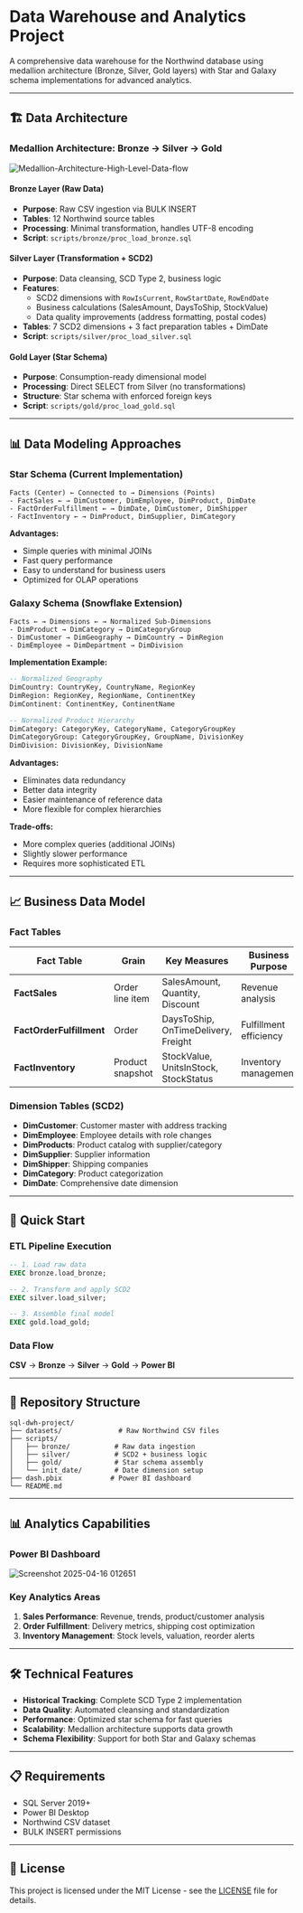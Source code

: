 # Data Warehouse and Analytics Project

A comprehensive data warehouse for the Northwind database using medallion architecture (Bronze, Silver, Gold layers) with Star and Galaxy schema implementations for advanced analytics.

---
## 🏗️ Data Architecture

### Medallion Architecture: Bronze → Silver → Gold
![Medallion-Architecture-High-Level-Data-flow](https://github.com/user-attachments/assets/aebb5cd5-8ca8-4906-8b07-f3cd25ba9aee)

#### Bronze Layer (Raw Data)
- **Purpose**: Raw CSV ingestion via BULK INSERT
- **Tables**: 12 Northwind source tables
- **Processing**: Minimal transformation, handles UTF-8 encoding
- **Script**: `scripts/bronze/proc_load_bronze.sql`

#### Silver Layer (Transformation + SCD2)
- **Purpose**: Data cleansing, SCD Type 2, business logic
- **Features**: 
  - SCD2 dimensions with `RowIsCurrent`, `RowStartDate`, `RowEndDate`
  - Business calculations (SalesAmount, DaysToShip, StockValue)
  - Data quality improvements (address formatting, postal codes)
- **Tables**: 7 SCD2 dimensions + 3 fact preparation tables + DimDate
- **Script**: `scripts/silver/proc_load_silver.sql`

#### Gold Layer (Star Schema)
- **Purpose**: Consumption-ready dimensional model
- **Processing**: Direct SELECT from Silver (no transformations)
- **Structure**: Star schema with enforced foreign keys
- **Script**: `scripts/gold/proc_load_gold.sql`

---
## 📊 Data Modeling Approaches

### Star Schema (Current Implementation)
```
Facts (Center) ← Connected to → Dimensions (Points)
- FactSales ← → DimCustomer, DimEmployee, DimProduct, DimDate
- FactOrderFulfillment ← → DimDate, DimCustomer, DimShipper
- FactInventory ← → DimProduct, DimSupplier, DimCategory
```

**Advantages:**
- Simple queries with minimal JOINs
- Fast query performance
- Easy to understand for business users
- Optimized for OLAP operations

### Galaxy Schema (Snowflake Extension)
```
Facts ← → Dimensions ← → Normalized Sub-Dimensions
- DimProduct → DimCategory → DimCategoryGroup
- DimCustomer → DimGeography → DimCountry → DimRegion
- DimEmployee → DimDepartment → DimDivision
```

**Implementation Example:**
```sql
-- Normalized Geography
DimCountry: CountryKey, CountryName, RegionKey
DimRegion: RegionKey, RegionName, ContinentKey
DimContinent: ContinentKey, ContinentName

-- Normalized Product Hierarchy  
DimCategory: CategoryKey, CategoryName, CategoryGroupKey
DimCategoryGroup: CategoryGroupKey, GroupName, DivisionKey
DimDivision: DivisionKey, DivisionName
```

**Advantages:**
- Eliminates data redundancy
- Better data integrity
- Easier maintenance of reference data
- More flexible for complex hierarchies

**Trade-offs:**
- More complex queries (additional JOINs)
- Slightly slower performance
- Requires more sophisticated ETL

---
## 📈 Business Data Model

### Fact Tables
| Fact Table | Grain | Key Measures | Business Purpose |
|------------|-------|--------------|------------------|
| **FactSales** | Order line item | SalesAmount, Quantity, Discount | Revenue analysis |
| **FactOrderFulfillment** | Order | DaysToShip, OnTimeDelivery, Freight | Fulfillment efficiency |
| **FactInventory** | Product snapshot | StockValue, UnitsInStock, StockStatus | Inventory management |

### Dimension Tables (SCD2)
- **DimCustomer**: Customer master with address tracking
- **DimEmployee**: Employee details with role changes
- **DimProducts**: Product catalog with supplier/category
- **DimSupplier**: Supplier information
- **DimShipper**: Shipping companies
- **DimCategory**: Product categorization
- **DimDate**: Comprehensive date dimension

---
## 🚀 Quick Start

### ETL Pipeline Execution
```sql
-- 1. Load raw data
EXEC bronze.load_bronze;

-- 2. Transform and apply SCD2
EXEC silver.load_silver;

-- 3. Assemble final model
EXEC gold.load_gold;
```

### Data Flow
**CSV** → **Bronze** → **Silver** → **Gold** → **Power BI**

---
## 📂 Repository Structure
```
sql-dwh-project/
├── datasets/              # Raw Northwind CSV files
├── scripts/
│   ├── bronze/           # Raw data ingestion
│   ├── silver/           # SCD2 + business logic
│   ├── gold/             # Star schema assembly
│   └── init_date/        # Date dimension setup
├── dash.pbix            # Power BI dashboard
└── README.md
```

---
## 📊 Analytics Capabilities

### Power BI Dashboard
![Screenshot 2025-04-16 012651](https://github.com/user-attachments/assets/f90bea14-f447-4748-988a-80a770a1e224)

### Key Analytics Areas
1. **Sales Performance**: Revenue, trends, product/customer analysis
2. **Order Fulfillment**: Delivery metrics, shipping cost optimization
3. **Inventory Management**: Stock levels, valuation, reorder alerts

---
## 🛠️ Technical Features

- **Historical Tracking**: Complete SCD Type 2 implementation
- **Data Quality**: Automated cleansing and standardization
- **Performance**: Optimized star schema for fast queries
- **Scalability**: Medallion architecture supports data growth
- **Schema Flexibility**: Support for both Star and Galaxy schemas

---
## 📋 Requirements

- SQL Server 2019+
- Power BI Desktop
- Northwind CSV dataset
- BULK INSERT permissions

---
## 📄 License

This project is licensed under the MIT License - see the [LICENSE](LICENSE) file for details.
